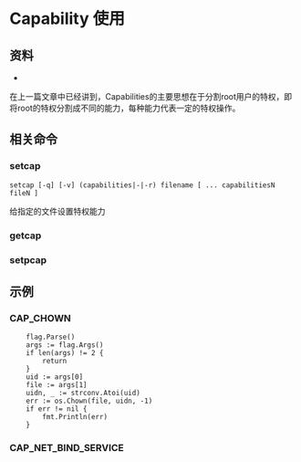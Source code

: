 # Capability 使用

## 资料

* 

在上一篇文章中已经讲到，Capabilities的主要思想在于分割root用户的特权，即将root的特权分割成不同的能力，每种能力代表一定的特权操作。

## 相关命令

### setcap

`setcap [-q] [-v] (capabilities|-|-r) filename [ ... capabilitiesN fileN ]`

给指定的文件设置特权能力

### getcap

### setpcap

## 示例

### CAP_CHOWN

```golang
    flag.Parse()
	args := flag.Args()
	if len(args) != 2 {
		return
	}
	uid := args[0]
	file := args[1]
	uidn, _ := strconv.Atoi(uid)
	err := os.Chown(file, uidn, -1)
	if err != nil {
		fmt.Println(err)
	}
```

### CAP_NET_BIND_SERVICE

